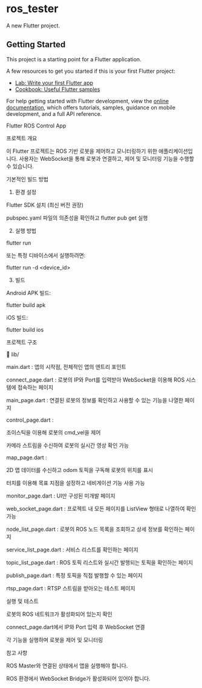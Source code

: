 # ros_tester

A new Flutter project.

## Getting Started

This project is a starting point for a Flutter application.

A few resources to get you started if this is your first Flutter project:

- [Lab: Write your first Flutter app](https://docs.flutter.dev/get-started/codelab)
- [Cookbook: Useful Flutter samples](https://docs.flutter.dev/cookbook)

For help getting started with Flutter development, view the
[online documentation](https://docs.flutter.dev/), which offers tutorials,
samples, guidance on mobile development, and a full API reference.


Flutter ROS Control App

프로젝트 개요

이 Flutter 프로젝트는 ROS 기반 로봇을 제어하고 모니터링하기 위한 애플리케이션입니다. 사용자는 WebSocket을 통해 로봇과 연결하고, 제어 및 모니터링 기능을 수행할 수 있습니다.

기본적인 빌드 방법

1. 환경 설정

Flutter SDK 설치 (최신 버전 권장)

pubspec.yaml 파일의 의존성을 확인하고 flutter pub get 실행

2. 실행 방법

flutter run

또는 특정 디바이스에서 실행하려면:

flutter run -d <device_id>

3. 빌드

Android APK 빌드:

flutter build apk

iOS 빌드:

flutter build ios

프로젝트 구조

📂 lib/

main.dart : 앱의 시작점, 전체적인 앱의 엔트리 포인트

connect_page.dart : 로봇의 IP와 Port를 입력받아 WebSocket을 이용해 ROS 시스템에 접속하는 페이지

main_page.dart : 연결된 로봇의 정보를 확인하고 사용할 수 있는 기능을 나열한 페이지

control_page.dart :

조이스틱을 이용해 로봇의 cmd_vel을 제어

카메라 스트림을 수신하여 로봇의 실시간 영상 확인 가능

map_page.dart :

2D 맵 데이터를 수신하고 odom 토픽을 구독해 로봇의 위치를 표시

터치를 이용해 목표 지점을 설정하고 네비게이션 기능 사용 가능

monitor_page.dart : UI만 구성된 미개발 페이지

web_socket_page.dart : 프로젝트 내 모든 페이지를 ListView 형태로 나열하여 확인 가능

node_list_page.dart : 로봇의 ROS 노드 목록을 조회하고 상세 정보를 확인하는 페이지

service_list_page.dart : 서비스 리스트를 확인하는 페이지

topic_list_page.dart : ROS 토픽 리스트와 실시간 발행되는 토픽을 확인하는 페이지

publish_page.dart : 특정 토픽을 직접 발행할 수 있는 페이지

rtsp_page.dart : RTSP 스트림을 받아오는 테스트 페이지

실행 및 테스트

로봇의 ROS 네트워크가 활성화되어 있는지 확인

connect_page.dart에서 IP와 Port 입력 후 WebSocket 연결

각 기능을 실행하며 로봇을 제어 및 모니터링

참고 사항

ROS Master와 연결된 상태에서 앱을 실행해야 합니다.

ROS 환경에서 WebSocket Bridge가 활성화되어 있어야 합니다.


